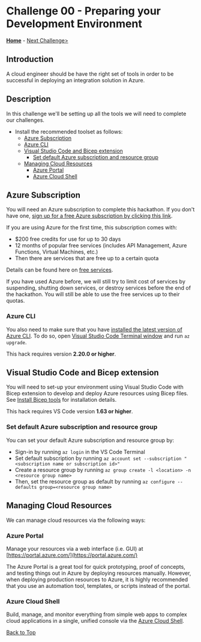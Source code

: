 # Challenge 00 - Preparing your Development Environment

**[Home](../README.md)** - [Next Challenge>](./Challenge-01.md)

## Introduction

A cloud engineer should be have the right set of tools in order to be successful in deploying an integration solution in Azure.

## Description

In this challenge we'll be setting up all the tools we will need to complete our challenges.

  - Install the recommended toolset as follows:
    - [Azure Subscription](#azure-subscription)
    - [Azure CLI](#azure-cli)
    - [Visual Studio Code and Bicep extension](#visual-studio-code-and-bicep-extension)
      - [Set default Azure subscription and resource group](#set-default-azure-subscription-and-resource-group)
    - [Managing Cloud Resources](#managing-cloud-resources)
      - [Azure Portal](#azure-portal)
      - [Azure Cloud Shell](#azure-cloud-shell)


## Azure Subscription

You will need an Azure subscription to complete this hackathon. If you don't have one, [sign up for a free Azure subscription by clicking this link](https://azure.microsoft.com/en-us/free/).

If you are using Azure for the first time, this subscription comes with:

- \$200 free credits for use for up to 30 days
- 12 months of popular free services (includes API Management, Azure Functions, Virtual Machines, etc.)
- Then there are services that are free up to a certain quota

Details can be found here on [free services](https://azure.microsoft.com/en-us/free/).

If you have used Azure before, we will still try to limit cost of services by suspending, shutting down services, or destroy services before the end of the hackathon. You will still be able to use the free services up to their quotas.


### Azure CLI

You also need to make sure that you have [installed the latest version of Azure CLI](https://docs.microsoft.com/en-us/cli/azure/install-azure-cli). To do so, open [Visual Studio Code Terminal window](https://code.visualstudio.com/docs/editor/integrated-terminal) and run ```az upgrade```.

This hack requires version **2.20.0 or higher**.


## Visual Studio Code and Bicep extension

You will need to set-up your environment using Visual Studio Code with Bicep extension to develop and deploy Azure resources using Bicep files. See [Install Bicep tools](https://docs.microsoft.com/en-us/azure/azure-resource-manager/bicep/install) for installation details.


This hack requires VS Code version **1.63 or higher**.


### Set default Azure subscription and resource group

You can set your default Azure subscription and resource group by: 

- Sign-in by running ```az login``` in the VS Code Terminal
- Set default subscription by running ```az account set --subscription "<subscription name or subscription id>"```
- Create a resource group by running ```az group create -l <location> -n <resource group name>```
- Then, set the resource group as default by running ```az configure --defaults group=<resource group name>```

## Managing Cloud Resources

We can manage cloud resources via the following ways:

### Azure Portal

Manage your resources via a web interface (i.e. GUI) at [https://portal.azure.com/](https://portal.azure.com/)

The Azure Portal is a great tool for quick prototyping, proof of concepts, and testing things out in Azure by deploying resources manually. However, when deploying production resources to Azure, it is highly recommended that you use an automation tool, templates, or scripts instead of the portal.

### Azure Cloud Shell

Build, manage, and monitor everything from simple web apps to complex cloud applications in a single, unified console via the [Azure Cloud Shell](https://shell.azure.com/).


[Back to Top](#challenge-00---preparing-your-development-environment)